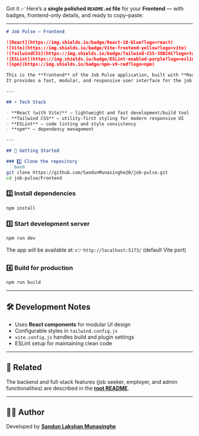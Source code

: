 Got it ✅
Here’s a **single polished `README.md` file** for your **Frontend** — with badges, frontend-only details, and ready to copy–paste:

---

````markdown
# Job Pulse – Frontend  

![React](https://img.shields.io/badge/React-18-blue?logo=react)  
![Vite](https://img.shields.io/badge/Vite-frontend-yellow?logo=vite)  
![TailwindCSS](https://img.shields.io/badge/Tailwind-CSS-38B2AC?logo=tailwindcss)  
![ESLint](https://img.shields.io/badge/ESLint-enabled-purple?logo=eslint)  
![npm](https://img.shields.io/badge/npm-v9-red?logo=npm)

This is the **frontend** of the Job Pulse application, built with **React + Vite** and styled using **Tailwind CSS**.  
It provides a fast, modular, and responsive user interface for the job portal system.  

---

## ⚡ Tech Stack  

- **React (with Vite)** – lightweight and fast development/build tool  
- **Tailwind CSS** – utility-first styling for modern responsive UI  
- **ESLint** – code linting and style consistency  
- **npm** – dependency management  

---

## 🚀 Getting Started  

### 1️⃣ Clone the repository  
```bash
git clone https://github.com/SandunMunasinghe20/job-pulse.git
cd job-pulse/Frontend
````

### 2️⃣ Install dependencies

```bash
npm install
```

### 3️⃣ Start development server

```bash
npm run dev
```

The app will be available at:
👉 `http://localhost:5173/` (default Vite port)

### 4️⃣ Build for production

```bash
npm run build
```

---

## 🛠️ Development Notes

* Uses **React components** for modular UI design
* Configurable styles in `tailwind.config.js`
* `vite.config.js` handles build and plugin settings
* ESLint setup for maintaining clean code

---

## 📌 Related

The backend and full-stack features (job seeker, employer, and admin functionalities) are described in the **[root README](../README.md)**.

---

## 👨‍💻 Author

Developed by **[Sandun Lakshan Munasinghe](https://github.com/SandunMunasinghe20)**

```

